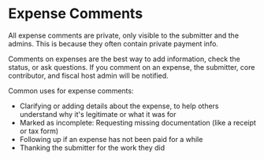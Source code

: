 # Expense Comments

All expense comments are private, only visible to the submitter and the admins. This is because they often contain private payment info.

Comments on expenses are the best way to add information, check the status, or ask questions. If you comment on an expense, the submitter, core contributor, and fiscal host admin will be notified.

Common uses for expense comments:

* Clarifying or adding details about the expense, to help others understand why it's legitimate or what it was for
* Marked as incomplete: Requesting missing documentation (like a receipt or tax form)
* Following up if an expense has not been paid for a while
* Thanking the submitter for the work they did
